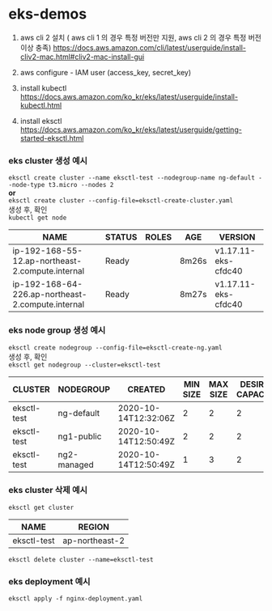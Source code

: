 # eks-demos

1. aws cli 2 설치 ( aws cli 1 의 경우 특정 버전만 지원, aws cli 2 의 경우 특정 버전 이상 충족) 
https://docs.aws.amazon.com/cli/latest/userguide/install-cliv2-mac.html#cliv2-mac-install-gui

2. aws configure - IAM user (access_key, secret_key)

3. install kubectl<br>
https://docs.aws.amazon.com/ko_kr/eks/latest/userguide/install-kubectl.html

4. install eksctl<br>
https://docs.aws.amazon.com/ko_kr/eks/latest/userguide/getting-started-eksctl.html


### eks cluster 생성 예시<br>
`eksctl create cluster --name eksctl-test --nodegroup-name ng-default --node-type t3.micro --nodes 2` <br>
**or**<br>
`eksctl create cluster --config-file=eksctl-create-cluster.yaml`<br>
생성 후, 확인<br>
`kubectl get node`<br>

NAME                                               | STATUS  | ROLES   | AGE    | VERSION
---------------------------------------------------|--------|--------|-------|--------------------
ip-192-168-55-12.ap-northeast-2.compute.internal   | Ready  | <none> | 8m26s | v1.17.11-eks-cfdc40
ip-192-168-64-226.ap-northeast-2.compute.internal  | Ready  | <none> | 8m27s | v1.17.11-eks-cfdc40


### eks node group 생성 예시<br>
`eksctl create nodegroup --config-file=eksctl-create-ng.yaml`<br>
생성 후, 확인<br>
`eksctl get nodegroup --cluster=eksctl-test`<br>

CLUSTER		|NODEGROUP	|CREATED			|MIN SIZE	|MAX SIZE	|DESIRED CAPACITY	|INSTANCE TYPE	|IMAGE ID
----------|-----------|-------------|---------|---------|-----------------|---------------|------
eksctl-test	|ng-default	|2020-10-14T12:32:06Z	|2		|2		|2			|t3.micro	|ami-025592e84db381916
eksctl-test	|ng1-public	|2020-10-14T12:50:49Z	|2		|2		|2			|t3.micro	|ami-025592e84db381916
eksctl-test	|ng2-managed	|2020-10-14T12:50:49Z	|1		|3		|2

### eks cluster 삭제 예시<br>
`eksctl get cluster`<br>

NAME            |REGION
----------------|------
eksctl-test     |ap-northeast-2

`eksctl delete cluster --name=eksctl-test`

### eks deployment 예시 <br>
`eksctl apply -f nginx-deployment.yaml`


